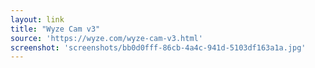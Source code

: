 ```yaml
---
layout: link
title: "Wyze Cam v3"
source: 'https://wyze.com/wyze-cam-v3.html'
screenshot: 'screenshots/bb0d0fff-86cb-4a4c-941d-5103df163a1a.jpg'
---
```


